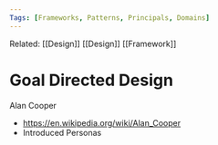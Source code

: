 ```yaml
---
Tags: [Frameworks, Patterns, Principals, Domains]
---
```

Related: [[Design]] [[Design]] [[Framework]]
# Goal Directed Design
Alan Cooper
- https://en.wikipedia.org/wiki/Alan_Cooper
- Introduced Personas
